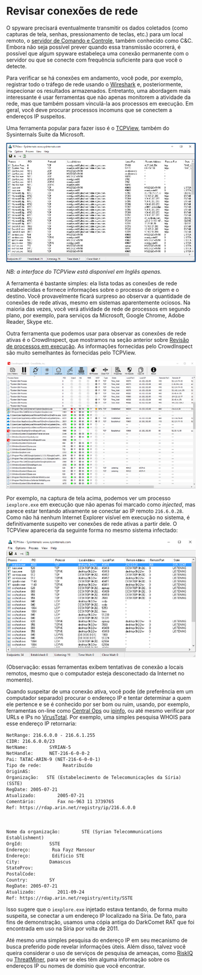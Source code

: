 # Revisar conexões de rede

O spyware precisará eventualmente transmitir os dados coletados (como capturas de tela, senhas, pressionamento de teclas, etc.) para um local remoto, o [servidor de Comando e Controle](https://www.crowdstrike.com/cybersecurity-101/cyberattacks/command-and-control/), também conhecido como C\&C. Embora não seja possível prever quando essa transmissão ocorrerá, é possível que algum spyware estabeleça uma conexão permanente com o servidor ou que se conecte com frequência suficiente para que você o detecte.

Para verificar se há conexões em andamento, você pode, por exemplo, registrar todo o tráfego de rede usando o [Wireshark](https://www.wireshark.org/) e, posteriormente, inspecionar os resultados armazenados. Entretanto, uma abordagem mais interessante é usar ferramentas que não apenas monitorem a atividade da rede, mas que também possam vinculá-la aos processos em execução. Em geral, você deve procurar processos incomuns que se conectem a endereços IP suspeitos.

Uma ferramenta popular para fazer isso é o [TCPView](https://technet.microsoft.com/en-us/sysinternals/tcpview.aspx), também do Sysinternals Suite da Microsoft.

![tcpview](../.gitbook/assets/tcpview.png)

_NB: a interface do TCPView está disponível em Inglês apenas._

A ferramenta é bastante simples: ela lista todas as conexões de rede estabelecidas e fornece informações sobre o processo de origem e o destino. Você provavelmente ficará surpreso ao observar a quantidade de conexões de rede ativas, mesmo em sistemas aparentemente ociosos. Na maioria das vezes, você verá atividade de rede de processos em segundo plano, por exemplo, para serviços da Microsoft, Google Chrome, Adobe Reader, Skype etc.

Outra ferramenta que podemos usar para observar as conexões de rede ativas é o CrowdInspect, que mostramos na seção anterior sobre [Revisão de processos em execução](processes.md). As informações fornecidas pelo CrowdInspect são muito semelhantes às fornecidas pelo TCPView.

![](../.gitbook/assets/crowdinspect_injection.png)

Por exemplo, na captura de tela acima, podemos ver um processo `iexplore.exe` em execução que não apenas foi marcado como _injected_, mas parece estar tentando ativamente se conectar ao IP remoto `216.6.0.28`. Como não há nenhum Internet Explorer visível em execução no sistema, é definitivamente suspeito ver conexões de rede ativas a partir dele. O TCPView apareceria da seguinte forma no mesmo sistema infectado:

![](../.gitbook/assets/tcpview_infected.png)

(Observação: essas ferramentas exibem tentativas de conexão a locais remotos, mesmo que o computador esteja desconectado da Internet no momento).

Quando suspeitar de uma conexão ativa, você pode (de preferência em um computador separado) procurar o endereço IP e tentar determinar a quem ele pertence e se é conhecido por ser bom ou ruim, usando, por exemplo, ferramentas on-line como [Central Ops](https://centralops.net/co/) ou [ipinfo](https://ipinfo.io/), ou até mesmo verificar por URLs e IPs no [VirusTotal](https://www.virustotal.com/). Por exemplo, uma simples pesquisa WHOIS para esse endereço IP retornaria:

```
NetRange: 216.6.0.0 - 216.6.1.255
CIDR: 216.6.0.0/23
NetName:        SYRIAN-5
NetHandle:      NET-216-6-0-0-2
Pai: TATAC-ARIN-9 (NET-216-6-0-0-1)
Tipo de rede:        Reatribuído
OriginAS:
Organização:   STE (Estabelecimento de Telecomunicações da Síria) (SSTE)
RegDate: 2005-07-21
Atualizado:        2005-07-21
Comentário:        Fax no-963 11 3739765
Ref: https://rdap.arin.net/registry/ip/216.6.0.0



Nome da organização:        STE (Syrian Telecommunications Establishment)
OrgId:          SSTE
Endereço:        Rua Fayz Mansour
Endereço:        Edifício STE
City:           Damascus
StateProv:
PostalCode:
Country:        SY
RegDate: 2005-07-21
Atualizado:        2011-09-24
Ref: https://rdap.arin.net/registry/entity/SSTE
```

Isso sugere que o `iexplore.exe` injetado estava tentando, de forma muito suspeita, se conectar a um endereço IP localizado na Síria. De fato, para fins de demonstração, usamos uma cópia antiga do DarkComet RAT que foi encontrada em uso na Síria por volta de 2011.

Até mesmo uma simples pesquisa do endereço IP em seu mecanismo de busca preferido pode revelar informações úteis. Além disso, talvez você queira considerar o uso de serviços de pesquisa de ameaças, como [RiskIQ](https://community.riskiq.com) ou [ThreatMiner](https://www.threatminer.org/), para ver se eles têm alguma informação sobre os endereços IP ou nomes de domínio que você encontrar.
